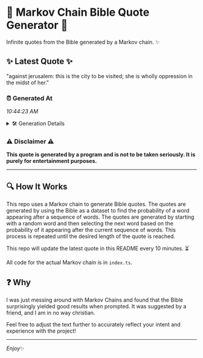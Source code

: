# 📖 Markov Chain Bible Quote Generator 📖

Infinite quotes from the Bible generated by a Markov chain. ✨

## ✨ Latest Quote ✨
"against jerusalem: this is the city to be visited; she is wholly oppression in the midst of her."

### ⏰ Generated At
*10:44:23 AM*

<details>
    <summary>🛠️ Generation Details</summary>
    <p>
        <strong>🌱 Seed:</strong> against<br>
        <strong>🔄 Iterations:</strong> 17<br>
        <strong>📜 Context History:</strong><br>[ against ]: jerusalem:<br>[ against, jerusalem: ]: this<br>[ against, jerusalem:, this ]: is<br>[ against, jerusalem:, this, is ]: the<br>[ against, jerusalem:, this, is, the ]: city<br>[ against, jerusalem:, this, is, the, city ]: to<br>[ jerusalem:, this, is, the, city, to ]: be<br>[ this, is, the, city, to, be ]: visited;<br>[ is, the, city, to, be, visited; ]: she<br>[ the, city, to, be, visited;, she ]: is<br>[ city, to, be, visited;, she, is ]: wholly<br>[ to, be, visited;, she, is, wholly ]: oppression<br>[ be, visited;, she, is, wholly, oppression ]: in<br>[ visited;, she, is, wholly, oppression, in ]: the<br>[ she, is, wholly, oppression, in, the ]: midst<br>[ is, wholly, oppression, in, the, midst ]: of<br>[ wholly, oppression, in, the, midst, of ]: her.<br>
    </p>
</details>

### ⚠️ Disclaimer ⚠️
**This quote is generated by a program and is not to be taken seriously. It is purely for entertainment purposes.**

---

## 🔍 How It Works

This repo uses a Markov chain to generate Bible quotes. The quotes are generated by using the Bible as a dataset to find the probability of a word appearing after a sequence of words. The quotes are generated by starting with a random word and then selecting the next word based on the probability of it appearing after the current sequence of words. This process is repeated until the desired length of the quote is reached.

This repo will update the latest quote in this README every 10 minutes. ⏳

All code for the actual Markov chain is in `index.ts`.

## ❓ Why

I was just messing around with Markov Chains and found that the Bible surprisingly yielded good results when prompted. 
It was suggested by a friend, and I am in no way christian.

Feel free to adjust the text further to accurately reflect your intent and experience with the project!

---

*Enjoy*✨
